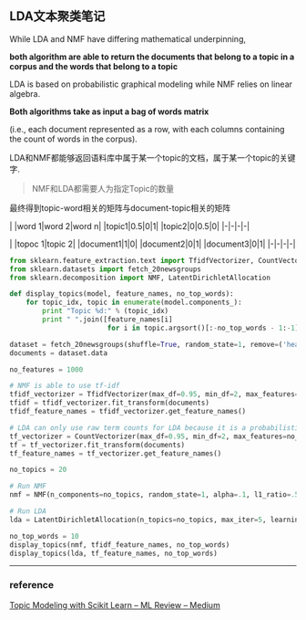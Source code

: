 ## LDA文本聚类笔记


While LDA and NMF have differing mathematical underpinning, 

**both algorithm are able to return the documents that belong to a topic in a corpus and the words that belong to a topic**

 LDA is based on probabilistic graphical modeling while NMF relies on linear algebra. 
 
 **Both algorithms take as input a bag of words matrix** 
 
 (i.e., each document represented as a row, with each columns containing the count of words in the corpus).
 
LDA和NMF都能够返回语料库中属于某一个topic的文档，属于某一个topic的关键字.

>NMF和LDA都需要人为指定Topic的数量


最终得到topic-word相关的矩阵与document-topic相关的矩阵

| |word 1|word 2|word n|
|topic1|0.5|0|1|
|topic2|0|0.5|0|
|-|-|-|-|

| |topoc 1|topic 2|
|document1|1|0|
|document2|0|1|
|document3|0|1|
|-|-|-|-|

```python
from sklearn.feature_extraction.text import TfidfVectorizer, CountVectorizer
from sklearn.datasets import fetch_20newsgroups
from sklearn.decomposition import NMF, LatentDirichletAllocation

def display_topics(model, feature_names, no_top_words):
    for topic_idx, topic in enumerate(model.components_):
        print "Topic %d:" % (topic_idx)
        print " ".join([feature_names[i]
                        for i in topic.argsort()[:-no_top_words - 1:-1]])

dataset = fetch_20newsgroups(shuffle=True, random_state=1, remove=('headers', 'footers', 'quotes'))
documents = dataset.data

no_features = 1000

# NMF is able to use tf-idf
tfidf_vectorizer = TfidfVectorizer(max_df=0.95, min_df=2, max_features=no_features, stop_words='english')
tfidf = tfidf_vectorizer.fit_transform(documents)
tfidf_feature_names = tfidf_vectorizer.get_feature_names()

# LDA can only use raw term counts for LDA because it is a probabilistic graphical model
tf_vectorizer = CountVectorizer(max_df=0.95, min_df=2, max_features=no_features, stop_words='english')
tf = tf_vectorizer.fit_transform(documents)
tf_feature_names = tf_vectorizer.get_feature_names()

no_topics = 20

# Run NMF
nmf = NMF(n_components=no_topics, random_state=1, alpha=.1, l1_ratio=.5, init='nndsvd').fit(tfidf)

# Run LDA
lda = LatentDirichletAllocation(n_topics=no_topics, max_iter=5, learning_method='online', learning_offset=50.,random_state=0).fit(tf)

no_top_words = 10
display_topics(nmf, tfidf_feature_names, no_top_words)
display_topics(lda, tf_feature_names, no_top_words)
```


---



### reference
[Topic Modeling with Scikit Learn – ML Review – Medium](https://medium.com/mlreview/topic-modeling-with-scikit-learn-e80d33668730)


